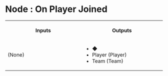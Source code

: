 # Node : On Player Joined

<table>
<tr>
<th>
<img width="441" height="1px">
<p> 
<!-- <small> -->
Inputs
<!-- </small> -->
</p>
</th>
<th>
<img width="441" height="1">
<p> 
<!-- <small> -->
Outputs
<!-- </small> -->
</p>
</th>
</tr>
<tr>
<td>
(None)
</td>
<td>
<ul>
  <li>◆</li>
  <li>Player (Player)</li>
  <li>Team (Team)</li>
</ul>
</td>
</tr>
</table>
